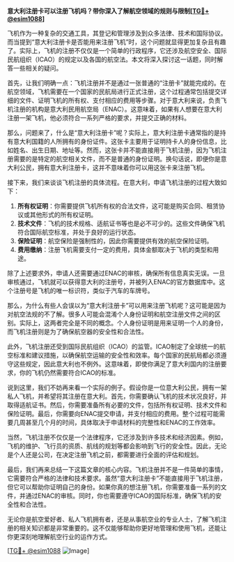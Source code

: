 **意大利注册卡可以注册飞机吗？带你深入了解航空领域的规则与限制[[TG💪+ @esim1088](https://t.me/s/esim1088)]**

飞机作为一种复杂的交通工具，其登记和管理涉及到众多法律、技术和国际协议。而当提到“意大利注册卡是否能用来注册飞机”时，这个问题就显得更加复杂且有趣了。实际上，飞机的注册不仅仅是一个简单的行政程序，它还涉及航空安全、国际民航组织（ICAO）的规定以及各国的航空法。本文将深入探讨这一话题，同时解答一些相关的疑问。

首先，让我们明确一点：飞机注册并不是通过一张普通的“注册卡”就能完成的。在航空领域，飞机需要在一个国家的民航局进行正式注册，这个过程通常包括提交详细的文件、证明飞机的所有权、支付相应的费用等步骤。对于意大利来说，负责飞机注册的机构是意大利民用航空局（ENAC）。这意味着，如果有人想要在意大利注册一架飞机，他必须符合一系列严格的要求，并提交正确的材料。

那么，问题来了，什么是“意大利注册卡”呢？实际上，意大利注册卡通常指的是持有意大利国籍的人所拥有的身份证件。这张卡主要用于证明持卡人的身份信息，比如姓名、出生日期、地址等。然而，这张卡并不能直接用于飞机注册，因为飞机注册需要的是特定的航空相关文件，而不是普通的身份证明。换句话说，即便你是意大利公民，拥有意大利注册卡，这并不意味着你可以用这张卡来注册飞机。

接下来，我们来谈谈飞机注册的具体流程。在意大利，申请飞机注册的过程大致如下：

1. **所有权证明**：你需要提供飞机所有权的合法文件，这可能是购买合同、租赁协议或其他形式的所有权证明。
2. **技术文件**：飞机的技术规格、适航证书等也是必不可少的。这些文件确保飞机符合国际航空标准，并处于良好的运行状态。
3. **保险证明**：航空保险是强制性的，因此你需要提供有效的航空保险证明。
4. **费用缴纳**：注册飞机需要支付一定的费用，具体金额取决于飞机的类型和用途。

除了上述要求外，申请人还需要通过ENAC的审核，确保所有信息真实无误。一旦审核通过，飞机就可以获得意大利的注册号，并被列入ENAC的官方数据库中。这个注册号是飞机的唯一标识符，类似于汽车的车牌号。

那么，为什么有些人会误以为“意大利注册卡”可以用来注册飞机呢？这可能是因为对航空法规的不了解。很多人可能会混淆个人身份证明和航空注册文件之间的区别。实际上，这两者完全是不同的概念。个人身份证明是用来证明一个人的身份，而飞机注册则是为了确保航空器的安全性和合法性。

此外，飞机注册还受到国际民航组织（ICAO）的监管。ICAO制定了全球统一的航空标准和建议措施，以确保航空运输的安全性和效率。每个国家的民航局都必须遵守这些规定，因此意大利也不例外。这意味着，即使你满足了意大利国内的注册要求，你的飞机仍然需要符合ICAO的标准。

说到这里，我们不妨再来看一个实际的例子。假设你是一位意大利公民，拥有一架私人飞机，并希望将其注册在意大利。首先，你需要确认飞机的技术状况良好，并取得适航证书。然后，你需要准备所有必要的文件，包括所有权证明、技术文件和保险证明。最后，你需要向ENAC提交申请，并支付相应的费用。整个过程可能需要几周甚至几个月的时间，具体取决于申请材料的完整性和ENAC的工作效率。

当然，飞机注册不仅仅是一个法律程序，它还涉及到许多技术和经济因素。例如，飞机的维护、飞行员的资质、航线的规划等都会影响到飞行的安全性。因此，无论是个人还是公司，在决定注册飞机之前，都需要进行全面的评估和规划。

最后，我们再来总结一下这篇文章的核心内容。飞机注册并不是一件简单的事情，它需要符合严格的法律和技术要求。虽然“意大利注册卡”不能直接用于飞机注册，但它可以帮助你证明自己的身份。如果你真的想注册飞机，你需要准备一系列的文件，并通过ENAC的审核。同时，你也需要遵守ICAO的国际标准，确保飞机的安全性和合法性。

无论你是航空爱好者、私人飞机拥有者，还是从事航空业的专业人士，了解飞机注册的相关知识都是非常重要的。这不仅能够帮助你更好地管理和使用飞机，还能让你更深刻地理解航空行业的运作方式。

[[TG💪+ @esim1088](https://t.me/s/esim1088) ![Image](https://i.postimg.cc/4NQfJmqS/Snipaste-2025-05-13-00-14-12.png)]